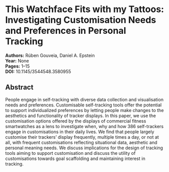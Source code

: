 # This Watchface Fits with my Tattoos: Investigating Customisation Needs and Preferences in Personal Tracking

**Authors:** Rúben Gouveia, Daniel A. Epstein  
**Year:** None  
**Pages:** 1–15  
**DOI:** 10.1145/3544548.3580955  

## Abstract
People engage in self-tracking with diverse data collection and visualisation needs and preferences. Customisable self-tracking tools offer the potential to support individualized preferences by letting people make changes to the aesthetics and functionality of tracker displays. In this paper, we use the customisation options offered by the displays of commercial fitness smartwatches as a lens to investigate when, why and how 386 self-trackers engage in customisations in their daily lives. We find that people largely customise their trackers’ display frequently, multiple times a day, or not at all, with frequent customisations reflecting situational data, aesthetic and personal meaning needs. We discuss implications for the design of tracking tools aiming to support customisation and discuss the utility of customisations towards goal scaffolding and maintaining interest in tracking.

